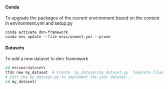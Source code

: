 #### Conda 
To upgrade the packages of the current environment based on the content in environment.yml and setup.py

```conda
conda activate dnn-framework
conda env update --file environment.yml --prune
```

#### Datasets
To add a new dataset to dnn-framework

```bash
cd nervox\datasets
tfds new my_dataset  # Create `my_dataset/my_dataset.py` template files 
# Edit the my_dataset.py to implement the your dataset...
cd my_dataset/
```